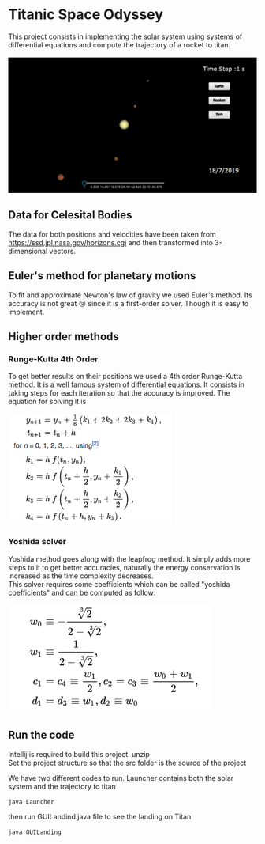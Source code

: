 # Titanic Space Odyssey
This project consists in implementing the solar system using systems of differential equations and compute the trajectory of a rocket to titan. <br> <br>
![our solar system in 3d](solarSystemRK4.png)
## Data for Celesital Bodies
The data for both positions and velocities have been taken from https://ssd.jpl.nasa.gov/horizons.cgi and then transformed into 3-dimensional vectors. 
## Euler's method for planetary motions
To fit and approximate Newton's law of gravity we used Euler's method. Its accuracy is not great :cry: since it is a first-order solver. Though it is easy to implement.
## Higher order methods
### Runge-Kutta 4th Order
To get better results on their positions we used a 4th order Runge-Kutta method. It is a well famous system of differential equations. It consists in taking steps for each iteration so that the accuracy is improved. The equation for solving it is <br>
<br>
![RK4 method](rkex.png)<br>
### Yoshida solver
Yoshida method goes along with the leapfrog method. It simply adds more steps to it to get better accuracies, naturally the energy conservation is increased as the time complexity decreases. <br>
This solver requires some coefficients which can be called "yoshida coefficients" and can be computed as follow:<br>

![Yoshida Coef](coef.png)<br>


## Run the code
Intellij is required to build this project.
unzip\
Set the project structure so that the src folder is the source of the project

We have two different codes to run.
Launcher contains both the solar system and the trajectory to titan
```bash
java Launcher
```
then run GUILandind.java file to see the landing on Titan
```bash
java GUILanding
```
